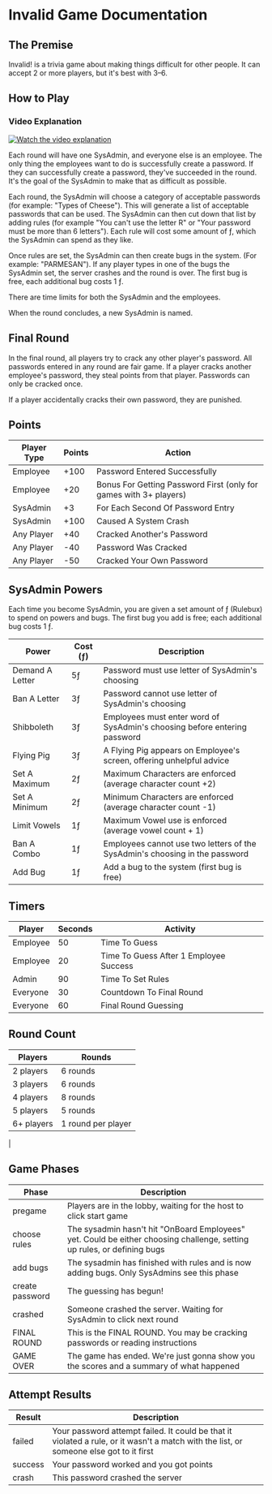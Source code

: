 # Invalid Game Documentation

## The Premise

Invalid! is a trivia game about making things difficult for other people. It can accept 2 or more players, but it's best with 3–6.

## How to Play

### Video Explanation

[![Watch the video explanation](https://img.youtube.com/vi/uhA83jtHmzM/0.jpg)](https://www.youtube.com/watch?v=uhA83jtHmzM)

Each round will have one SysAdmin, and everyone else is an employee. The only thing the employees want to do is successfully create a password. If they can successfully create a password, they've succeeded in the round. It's the goal of the SysAdmin to make that as difficult as possible.

Each round, the SysAdmin will choose a category of acceptable passwords (for example: "Types of Cheese"). This will generate a list of acceptable passwords that can be used. The SysAdmin can then cut down that list by adding rules (for example "You can't use the letter R" or "Your password must be more than 6 letters"). Each rule will cost some amount of ƒ, which the SysAdmin can spend as they like.

Once rules are set, the SysAdmin can then create bugs in the system. (For example: "PARMESAN"). If any player types in one of the bugs the SysAdmin set, the server crashes and the round is over. The first bug is free, each additional bug costs 1 ƒ.

There are time limits for both the SysAdmin and the employees.

When the round concludes, a new SysAdmin is named.

## Final Round

In the final round, all players try to crack any other player's password. All passwords entered in any round are fair game. If a player cracks another employee's password, they steal points from that player. Passwords can only be cracked once.

If a player accidentally cracks their own password, they are punished.

## Points

| Player Type | Points | Action                                                            |
| ----------- | ------ | ----------------------------------------------------------------- |
| Employee    | +100   | Password Entered Successfully                                     |
| Employee    | +20    | Bonus For Getting Password First (only for games with 3+ players) |
| SysAdmin    | +3     | For Each Second Of Password Entry                                 |
| SysAdmin    | +100   | Caused A System Crash                                             |
| Any Player  | +40    | Cracked Another's Password                                        |
| Any Player  | -40    | Password Was Cracked                                              |
| Any Player  | -50    | Cracked Your Own Password                                         |

## SysAdmin Powers

Each time you become SysAdmin, you are given a set amount of ƒ (Rulebux) to spend on powers and bugs. The first bug you add is free; each additional bug costs 1 ƒ.

| Power           | Cost (ƒ) | Description                                                                 |
| --------------- | -------- | --------------------------------------------------------------------------- |
| Demand A Letter | 5ƒ       | Password must use letter of SysAdmin's choosing                             |
| Ban A Letter    | 3ƒ       | Password cannot use letter of SysAdmin's choosing                           |
| Shibboleth      | 3ƒ       | Employees must enter word of SysAdmin's choosing before entering password   |
| Flying Pig      | 3ƒ       | A Flying Pig appears on Employee's screen, offering unhelpful advice        |
| Set A Maximum   | 2ƒ       | Maximum Characters are enforced (average character count +2)                |
| Set A Minimum   | 2ƒ       | Minimum Characters are enforced (average character count -1)                |
| Limit Vowels    | 1ƒ       | Maximum Vowel use is enforced (average vowel count + 1)                     |
| Ban A Combo     | 1ƒ       | Employees cannot use two letters of the SysAdmin's choosing in the password |
| Add Bug         | 1ƒ       | Add a bug to the system (first bug is free)                                 |

## Timers

| Player   | Seconds | Activity                               |
| -------- | ------- | -------------------------------------- |
| Employee | 50      | Time To Guess                          |
| Employee | 20      | Time To Guess After 1 Employee Success |
| Admin    | 90      | Time To Set Rules                      |
| Everyone | 30      | Countdown To Final Round               |
| Everyone | 60      | Final Round Guessing                   |

## Round Count

| Players    | Rounds             |
| ---------- | ------------------ |
| 2 players  | 6 rounds           |
| 3 players  | 6 rounds           |
| 4 players  | 8 rounds           |
| 5 players  | 5 rounds           |
| 6+ players | 1 round per player |

|

## Game Phases

| Phase           | Description                                                                                                             |
| --------------- | ----------------------------------------------------------------------------------------------------------------------- |
| pregame         | Players are in the lobby, waiting for the host to click start game                                                      |
| choose rules    | The sysadmin hasn't hit "OnBoard Employees" yet. Could be either choosing challenge, setting up rules, or defining bugs |
| add bugs        | The sysadmin has finished with rules and is now adding bugs. Only SysAdmins see this phase                              |
| create password | The guessing has begun!                                                                                                 |
| crashed         | Someone crashed the server. Waiting for SysAdmin to click next round                                                    |
| FINAL ROUND     | This is the FINAL ROUND. You may be cracking passwords or reading instructions                                          |
| GAME OVER       | The game has ended. We're just gonna show you the scores and a summary of what happened                                 |

## Attempt Results

| Result  | Description                                                                                                                            |
| ------- | -------------------------------------------------------------------------------------------------------------------------------------- |
| failed  | Your password attempt failed. It could be that it violated a rule, or it wasn't a match with the list, or someone else got to it first |
| success | Your password worked and you got points                                                                                                |
| crash   | This password crashed the server                                                                                                       |
